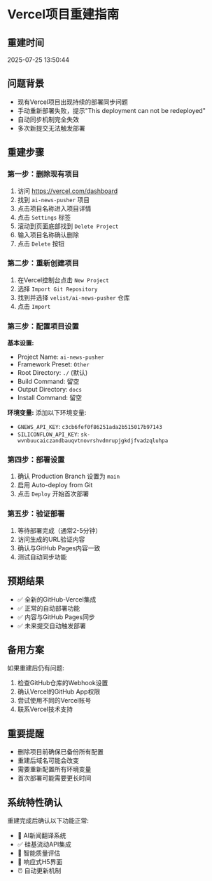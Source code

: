 # Vercel项目重建指南

## 重建时间
2025-07-25 13:50:44

## 问题背景
- 现有Vercel项目出现持续的部署同步问题
- 手动重新部署失败，提示"This deployment can not be redeployed"
- 自动同步机制完全失效
- 多次新提交无法触发部署

## 重建步骤

### 第一步：删除现有项目
1. 访问 https://vercel.com/dashboard
2. 找到 `ai-news-pusher` 项目
3. 点击项目名称进入项目详情
4. 点击 `Settings` 标签
5. 滚动到页面底部找到 `Delete Project`
6. 输入项目名称确认删除
7. 点击 `Delete` 按钮

### 第二步：重新创建项目
1. 在Vercel控制台点击 `New Project`
2. 选择 `Import Git Repository`
3. 找到并选择 `velist/ai-news-pusher` 仓库
4. 点击 `Import`

### 第三步：配置项目设置
**基本设置:**
- Project Name: `ai-news-pusher`
- Framework Preset: `Other`
- Root Directory: `./` (默认)
- Build Command: 留空
- Output Directory: `docs`
- Install Command: 留空

**环境变量:**
添加以下环境变量:
- `GNEWS_API_KEY`: `c3cb6fef0f86251ada2b515017b97143`
- `SILICONFLOW_API_KEY`: `sk-wvnbuucaiczandbauqvtnovrshvdmrupjgkdjfvadzqluhpa`

### 第四步：部署设置
1. 确认 Production Branch 设置为 `main`
2. 启用 Auto-deploy from Git
3. 点击 `Deploy` 开始首次部署

### 第五步：验证部署
1. 等待部署完成（通常2-5分钟）
2. 访问生成的URL验证内容
3. 确认与GitHub Pages内容一致
4. 测试自动同步功能

## 预期结果
- ✅ 全新的GitHub-Vercel集成
- ✅ 正常的自动部署功能
- ✅ 内容与GitHub Pages同步
- ✅ 未来提交自动触发部署

## 备用方案
如果重建后仍有问题:
1. 检查GitHub仓库的Webhook设置
2. 确认Vercel的GitHub App权限
3. 尝试使用不同的Vercel账号
4. 联系Vercel技术支持

## 重要提醒
- 删除项目前确保已备份所有配置
- 重建后域名可能会改变
- 需要重新配置所有环境变量
- 首次部署可能需要更长时间

## 系统特性确认
重建完成后确认以下功能正常:
- 🤖 AI新闻翻译系统
- ✅ 硅基流动API集成
- 🎯 智能质量评估
- 📱 响应式H5界面
- ⏰ 自动更新机制
